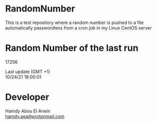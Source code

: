 # RandomNumber    
This is a test repository where a random number is pushed to a file automatically passwordless from a cron job in my Linux CentOS server    
# Random Number of the last run   
17256
      
Last update (GMT +1)    
10/24/21 18:00:01
# Developer    
Hamdy Abou El Anein   
hamdy.aea@protonmail.com
